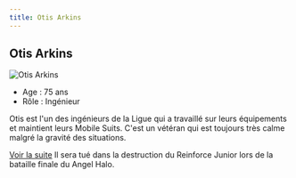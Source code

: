 ```yaml
---
title: Otis Arkins
---
```


Otis Arkins
-----------


![Otis Arkins](/images/stories/saga/vgundam/persos/otis-arkins.png)
* Age : 75 ans
* Rôle : Ingénieur


Otis est l'un des ingénieurs de la Ligue qui a travaillé sur leurs équipements et maintient leurs Mobile Suits. C'est un vétéran qui est toujours très calme malgré la gravité des situations.



[Voir la suite](javascript:spoiler();)
Il sera tué dans la destruction du Reinforce Junior lors de la bataille finale du Angel Halo.



